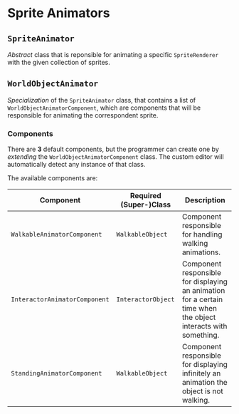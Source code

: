 # Sprite Animators

## `SpriteAnimator`

*Abstract* class that is reponsible for animating a specific `SpriteRenderer` with the given collection of sprites.

## `WorldObjectAnimator`

*Specialization* of the `SpriteAnimator` class, that contains a list of `WorldObjectAnimatorComponent`, which are components that will be responsible for animating the correspondent sprite.

### Components

There are **3** default components, but the programmer can create one by *extending* the `WorldObjectAnimatorComponent` class. The custom editor will automatically detect any instance of that class.

The available components are:

|Component|Required (Super-)Class|Description|
|---|---|---|
|`WalkableAnimatorComponent`|`WalkableObject`|Component responsible for handling walking animations.|
|`InteractorAnimatorComponent`|`InteractorObject`|Component responsible for displaying an animation for a certain time when the object interacts with something.|
|`StandingAnimatorComponent`|`WalkableObject`|Component responsible for displaying infinitely an animation the object is not walking.|
